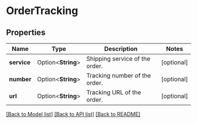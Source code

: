 # OrderTracking

## Properties

Name | Type | Description | Notes
------------ | ------------- | ------------- | -------------
**service** | Option<**String**> | Shipping service of the order. | [optional]
**number** | Option<**String**> | Tracking number of the order. | [optional]
**url** | Option<**String**> | Tracking URL of the order. | [optional]

[[Back to Model list]](../README.md#documentation-for-models) [[Back to API list]](../README.md#documentation-for-api-endpoints) [[Back to README]](../README.md)


